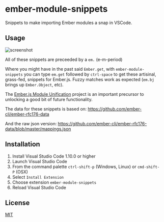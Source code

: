 # ember-module-snippets

Snippets to make importing Ember modules a snap in VSCode.

## Usage

![screenshot](images/ember-module-snippets-screen.gif)

All of these snippets are preceeded by a `em.` (e-m-period)

Where you might have in the past said `Ember.get`, with `ember-module-snippets` you can type `em.get` followed by `ctrl-space` to get these artisinal, grass-fed, snippets for Ember.js. Fuzzy matches work as expected (`em.bj` brings up `Ember.Object`, etc).

The [Ember.js Module Unification](https://github.com/emberjs/rfcs/blob/master/text/0143-module-unification.md) project is an important precursor to unlocking a good bit of future functionality.

The data for these snippets is based on: https://github.com/ember-cli/ember-rfc176-data

And the raw json version: https://github.com/ember-cli/ember-rfc176-data/blob/master/mappings.json

## Installation

1. Install Visual Studio Code 1.10.0 or higher
2. Launch Visual Studio Code
3. From the command palette `ctrl-shift-p` (Windows, Linux) or `cmd-shift-P` (OSX)
4. Select `Install Extension`
5. Choose extension `ember-module-snippets`
6. Reload Visual Studio Code

## License

[MIT](https://raw.githubusercontent.com/candidmetrics/ember-module-snippets/master/LICENSE)